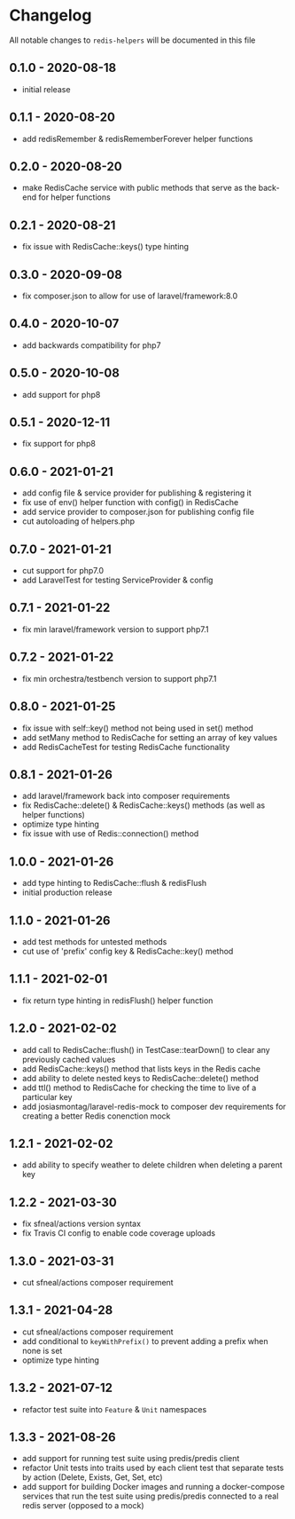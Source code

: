 # Changelog

All notable changes to `redis-helpers` will be documented in this file

## 0.1.0 - 2020-08-18
- initial release


## 0.1.1 - 2020-08-20
- add redisRemember & redisRememberForever helper functions


## 0.2.0 - 2020-08-20
- make RedisCache service with public methods that serve as the back-end for helper functions


## 0.2.1 - 2020-08-21
- fix issue with RedisCache::keys() type hinting


## 0.3.0 - 2020-09-08
- fix composer.json to allow for use of laravel/framework:8.0


## 0.4.0 - 2020-10-07
- add backwards compatibility for php7


## 0.5.0 - 2020-10-08
- add support for php8


## 0.5.1 - 2020-12-11
- fix support for php8


## 0.6.0 - 2021-01-21
- add config file & service provider for publishing & registering it
- fix use of env() helper function with config() in RedisCache
- add service provider to composer.json for publishing config file
- cut autoloading of helpers.php


## 0.7.0 - 2021-01-21
- cut support for php7.0
- add LaravelTest for testing ServiceProvider & config


## 0.7.1 - 2021-01-22
- fix min laravel/framework version to support php7.1


## 0.7.2 - 2021-01-22
- fix min orchestra/testbench version to support php7.1


## 0.8.0 - 2021-01-25
- fix issue with self::key() method not being used in set() method
- add setMany method to RedisCache for setting an array of key values
- add RedisCacheTest for testing RedisCache functionality


## 0.8.1 - 2021-01-26
- add laravel/framework back into composer requirements
- fix RedisCache::delete() & RedisCache::keys() methods (as well as helper functions)
- optimize type hinting
- fix issue with use of Redis::connection() method


## 1.0.0 - 2021-01-26
- add type hinting to RedisCache::flush & redisFlush
- initial production release


## 1.1.0 - 2021-01-26
- add test methods for untested methods
- cut use of 'prefix' config key & RedisCache::key() method


## 1.1.1 - 2021-02-01
- fix return type hinting in redisFlush() helper function


## 1.2.0 - 2021-02-02
- add call to RedisCache::flush() in TestCase::tearDown() to clear any previously cached values 
- add RedisCache::keys() method that lists keys in the Redis cache
- add ability to delete nested keys to RedisCache::delete() method
- add ttl() method to RedisCache for checking the time to live of a particular key
- add josiasmontag/laravel-redis-mock to composer dev requirements for creating a better Redis conenction mock


## 1.2.1 - 2021-02-02
- add ability to specify weather to delete children when deleting a parent key


## 1.2.2 - 2021-03-30
- fix sfneal/actions version syntax
- fix Travis CI config to enable code coverage uploads


## 1.3.0 - 2021-03-31
- cut sfneal/actions composer requirement


## 1.3.1 - 2021-04-28
- cut sfneal/actions composer requirement
- add conditional to `keyWithPrefix()` to prevent adding a prefix when none is set
- optimize type hinting


## 1.3.2 - 2021-07-12
- refactor test suite into `Feature` & `Unit` namespaces


## 1.3.3 - 2021-08-26
- add support for running test suite using predis/predis client
- refactor Unit tests into traits used by each client test that separate tests by action (Delete, Exists, Get, Set, etc)
- add support for building Docker images and running a docker-compose services that run the test suite using predis/predis connected to a real redis server (opposed to a mock)
